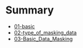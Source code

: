 # Summary

- [01-basic](./chapter_1_Percona_Data_Masking_Tutorial.md)
- [02-type_of_masking_data](./chapter_2_type_of_masking_data.md)
- [03-Basic_Data_Masking](./chapter_3_Basic_Data_Masking.md)